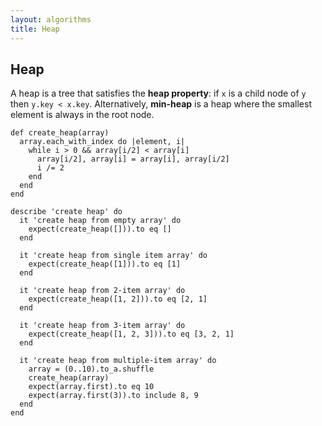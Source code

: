 ```yaml
---
layout: algorithms
title: Heap
---
```


## Heap

A heap is a tree that satisfies the **heap property**: if `x` is a child node of `y` then `y.key < x.key`. Alternatively, **min-heap** is a heap where the smallest element is always in the root node.

~~~
def create_heap(array)
  array.each_with_index do |element, i|
    while i > 0 && array[i/2] < array[i]
      array[i/2], array[i] = array[i], array[i/2]
      i /= 2
    end
  end
end
~~~

~~~
describe 'create heap' do
  it 'create heap from empty array' do
    expect(create_heap([])).to eq []
  end

  it 'create heap from single item array' do
    expect(create_heap([1])).to eq [1]
  end

  it 'create heap from 2-item array' do
    expect(create_heap([1, 2])).to eq [2, 1]
  end

  it 'create heap from 3-item array' do
    expect(create_heap([1, 2, 3])).to eq [3, 2, 1]
  end

  it 'create heap from multiple-item array' do
    array = (0..10).to_a.shuffle
    create_heap(array)
    expect(array.first).to eq 10
    expect(array.first(3)).to include 8, 9
  end
end
~~~